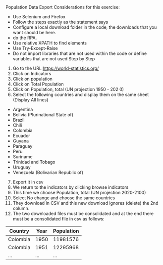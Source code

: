 Population Data Export
Considerations for this exercise:

- Use Selenium and Firefox
- Follow the steps exactly as the statement says
- Configure a local download folder in the code, the downloads that you want should be here.
- do the RPA.
- Use relative XPATH to find elements
- Use Try-Except-Raise
- Do not import libraries that are not used within the code or define variables that are not used
Step by Step
1. Go to the URL https://world-statistics.org/
2. Click on Indicators
3. Click on population
4. Click on Total Population
5. Click on Population, total (UN projection 1950 - 202 0)
6. Select the following countries and display them on the same sheet (Display All lines)
- Argentina
- Bolivia (Plurinational State of)
- Brazil
- Chili
- Colombia
- Ecuador
- Guyana
- Paraguay
- Peru
- Suriname
- Trinidad and Tobago
- Uruguay
- Venezuela (Bolivarian Republic of)

7. Export it in csv
8. We return to the indicators by clicking browse indicators
9. This time we choose Population, total (UN projection 2020-2100)
10. Select No change and choose the same countries
11. They download in CSV and this new download ignores (delete) the 2nd column.
12. The two downloaded files must be consolidated and at the end there must be a consolidated file
in csv as follows:

| Country | Year | Population
|---|---|---|
| Colombia | 1950 | 11981576
| Colombia | 1951 | 12295968
|... | ... | ...
